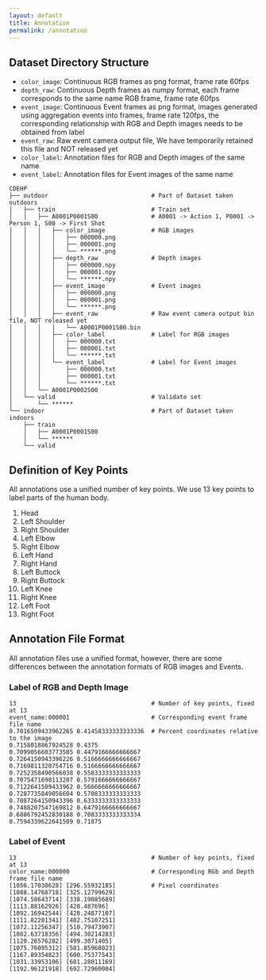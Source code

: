 ```yaml
---
layout: default
title: Annotation
permalink: /annotation
---
```


## Dataset Directory Structure

* `color_image`: Continuous RGB frames as png format, frame rate 60fps
* `depth_raw`: Continuous Depth frames as numpy format, each frame corresponds to the same name RGB frame, frame rate 60fps
* `event_image`: Continuous Event frames as png format, images generated using aggregation events into frames, frame rate 120fps, the corresponding relationship with RGB and Depth images needs to be obtained from label
* `event_raw`: Raw event camera output file, We have temporarily retained this file and NOT released yet
* `color_label`: Annotation files for RGB and Depth images of the same name
* `event_label`: Annotation files for Event images of the same name

```
CDEHP
├── outdoor                             # Part of Dataset taken outdoors
│   ├── train                           # Train set
│   │   ├── A0001P0001S00               # A0001 -> Action 1, P0001 -> Person 1, S00 -> First Shot
│   │   │   ├── color_image             # RGB images
│   │   │   │   ├── 000000.png
│   │   │   │   ├── 000001.png
│   │   │   │   └── ******.png
│   │   │   ├── depth_raw               # Depth images
│   │   │   │   ├── 000000.npy
│   │   │   │   ├── 000001.npy
│   │   │   │   └── ******.npy
│   │   │   ├── event_image             # Event images
│   │   │   │   ├── 000000.png
│   │   │   │   ├── 000001.png
│   │   │   │   └── ******.png
│   │   │   ├── event_raw               # Raw event camera output bin file, NOT released yet
│   │   │   │   └── A0001P0001S00.bin
│   │   │   ├── color_label             # Label for RGB images
│   │   │   │   ├── 000000.txt
│   │   │   │   ├── 000001.txt
│   │   │   │   └── ******.txt
│   │   │   └── event_label             # Label for Event images
│   │   │       ├── 000000.txt
│   │   │       ├── 000001.txt
│   │   │       └── ******.txt
│   │   └── A0001P0002S00
│   └── valid                           # Validate set
│       └── ******
└── indoor                              # Part of Dataset taken indoors
    ├── train
    │   ├── A0001P0001S00
    │   └── ******
    └── valid
```

## Definition of Key Points

All annotations use a unified number of key points. We use 13 key points to label parts of the human body.

1. Head
2. Left Shoulder
3. Right Shoulder
4. Left Elbow
5. Right Elbow
6. Left Hand
7. Right Hand
8. Left Buttock
9. Right Buttock
10. Left Knee
11. Right Knee
12. Left Foot
13. Right Foot

## Annotation File Format

All annotation files use a unified format, however, there are some differences between the annotation formats of RGB images and Events.

### Label of RGB and Depth Image

```
13                                      # Number of key points, fixed at 13
event_name:000001                       # Corresponding event frame file name
0.7016509433962265 0.41458333333333336  # Percent coordinates relative to the image
0.7158018867924528 0.4375
0.7099056603773585 0.4479166666666667
0.7264150943396226 0.5166666666666667
0.7169811320754716 0.5166666666666667
0.7252358490566038 0.5583333333333333
0.7075471698113207 0.5791666666666667
0.7122641509433962 0.5666666666666667
0.7287735849056604 0.5708333333333333
0.7087264150943396 0.6333333333333333
0.7488207547169812 0.6479166666666667
0.6886792452830188 0.7083333333333334
0.7594339622641509 0.71875
```

### Label of Event

```
13                                      # Number of key points, fixed at 13
color_name:000000                       # Corresponding RGb and Depth frame file name
[1056.17038628] [296.55932185]          # Pixel coordinates
[1088.14768718] [325.12799629]
[1074.58643714] [338.19085689]
[1113.88162926] [428.487696]
[1092.16942544] [428.24877107]
[1111.82201341] [482.75107251]
[1072.11256347] [510.79473907]
[1082.63718356] [494.30214283]
[1120.26576282] [499.3071405]
[1075.76095312] [581.85968023]
[1167.89354823] [600.75377543]
[1031.33953106] [681.28011169]
[1192.96121918] [692.72960084]
```
